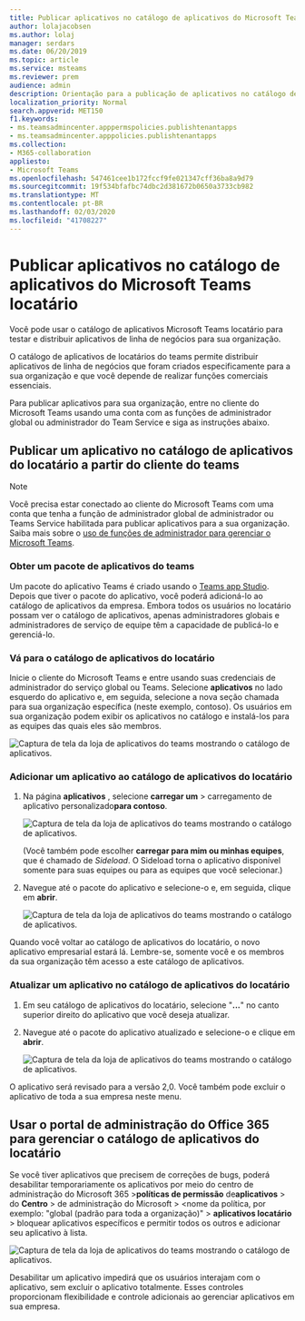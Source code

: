 ```yaml
---
title: Publicar aplicativos no catálogo de aplicativos do Microsoft Teams locatário
author: lolajacobsen
ms.author: lolaj
manager: serdars
ms.date: 06/20/2019
ms.topic: article
ms.service: msteams
ms.reviewer: prem
audience: admin
description: Orientação para a publicação de aplicativos no catálogo de aplicativos Microsoft Teams locatário.
localization_priority: Normal
search.appverid: MET150
f1.keywords:
- ms.teamsadmincenter.apppermspolicies.publishtenantapps
- ms.teamsadmincenter.apppolicies.publishtenantapps
ms.collection:
- M365-collaboration
appliesto:
- Microsoft Teams
ms.openlocfilehash: 547461cee1b172fccf9fe021347cff36ba8a9d79
ms.sourcegitcommit: 19f534bfafbc74dbc2d381672b0650a3733cb982
ms.translationtype: MT
ms.contentlocale: pt-BR
ms.lasthandoff: 02/03/2020
ms.locfileid: "41708227"
---
```

<a name="publish-apps-in-the-microsoft-teams-tenant-apps-catalog"></a>Publicar aplicativos no catálogo de aplicativos do Microsoft Teams locatário
=======================================================

Você pode usar o catálogo de aplicativos Microsoft Teams locatário para testar e distribuir aplicativos de linha de negócios para sua organização.

O catálogo de aplicativos de locatários do teams permite distribuir aplicativos de linha de negócios que foram criados especificamente para a sua organização e que você depende de realizar funções comerciais essenciais.

Para publicar aplicativos para sua organização, entre no cliente do Microsoft Teams usando uma conta com as funções de administrador global ou administrador do Team Service e siga as instruções abaixo.

## <a name="publish-an-app-in-the-tenant-apps-catalog-from-the-teams-client"></a>Publicar um aplicativo no catálogo de aplicativos do locatário a partir do cliente do teams

> [!NOTE]
> Você precisa estar conectado ao cliente do Microsoft Teams com uma conta que tenha a função de administrador global de administrador ou Teams Service habilitada para publicar aplicativos para a sua organização. Saiba mais sobre o [uso de funções de administrador para gerenciar o Microsoft Teams](https://docs.microsoft.com/MicrosoftTeams/using-admin-roles).

### <a name="get-a-teams-app-package"></a>Obter um pacote de aplicativos do teams

Um pacote do aplicativo Teams é criado usando o [Teams app Studio](https://docs.microsoft.com/microsoftteams/platform/get-started/get-started-app-studio). Depois que tiver o pacote do aplicativo, você poderá adicioná-lo ao catálogo de aplicativos da empresa. Embora todos os usuários no locatário possam ver o catálogo de aplicativos, apenas administradores globais e administradores de serviço de equipe têm a capacidade de publicá-lo e gerenciá-lo.

### <a name="go-to-the-tenant-apps-catalog"></a>Vá para o catálogo de aplicativos do locatário

Inicie o cliente do Microsoft Teams e entre usando suas credenciais de administrador do serviço global ou Teams. Selecione **aplicativos** no lado esquerdo do aplicativo e, em seguida, selecione a nova seção chamada para sua organização específica (neste exemplo, contoso). Os usuários em sua organização podem exibir os aplicativos no catálogo e instalá-los para as equipes das quais eles são membros.

![Captura de tela da loja de aplicativos do teams mostrando o catálogo de aplicativos.](media/private-app-store-teams-image01.png)

### <a name="add-an-app-to-the-tenant-apps-catalog"></a>Adicionar um aplicativo ao catálogo de aplicativos do locatário

1. Na página **aplicativos** , selecione **carregar um** > carregamento de aplicativo personalizado**para contoso**.

    ![Captura de tela da loja de aplicativos do teams mostrando o catálogo de aplicativos.](media/private-app-store-teams-image02.png)

    (Você também pode escolher **carregar para mim ou minhas equipes**, que é chamado de *Sideload*. O Sideload torna o aplicativo disponível somente para suas equipes ou para as equipes que você selecionar.)

2. Navegue até o pacote do aplicativo e selecione-o e, em seguida, clique em **abrir**.

    ![Captura de tela da loja de aplicativos do teams mostrando o catálogo de aplicativos.](media/private-app-store-teams-image03.png)

Quando você voltar ao catálogo de aplicativos do locatário, o novo aplicativo empresarial estará lá. Lembre-se, somente você e os membros da sua organização têm acesso a este catálogo de aplicativos.

### <a name="update-an-app-in-the-tenant-apps-catalog"></a>Atualizar um aplicativo no catálogo de aplicativos do locatário

1. Em seu catálogo de aplicativos do locatário, selecione "**...**" no canto superior direito do aplicativo que você deseja atualizar.

2. Navegue até o pacote do aplicativo atualizado e selecione-o e clique em **abrir**.

    ![Captura de tela da loja de aplicativos do teams mostrando o catálogo de aplicativos.](media/private-app-store-teams-image04.png)

O aplicativo será revisado para a versão 2,0. Você também pode excluir o aplicativo de toda a sua empresa neste menu.

## <a name="use-the-office-365-admin-portal-to-manage-the-tenant-apps-catalog"></a>Usar o portal de administração do Office 365 para gerenciar o catálogo de aplicativos do locatário

Se você tiver aplicativos que precisem de correções de bugs, poderá desabilitar temporariamente os aplicativos por meio do centro de administração do Microsoft 365 >**políticas de permissão** de**aplicativos** > do **Centro** > de administração do Microsoft > <nome da política, por exemplo: "global (padrão para toda a organização)" > **aplicativos locatário** > bloquear aplicativos específicos e permitir todos os outros e adicionar seu aplicativo à lista.

![Captura de tela da loja de aplicativos do teams mostrando o catálogo de aplicativos.](media/private-app-store-teams-image05.png)

Desabilitar um aplicativo impedirá que os usuários interajam com o aplicativo, sem excluir o aplicativo totalmente. Esses controles proporcionam flexibilidade e controle adicionais ao gerenciar aplicativos em sua empresa.
